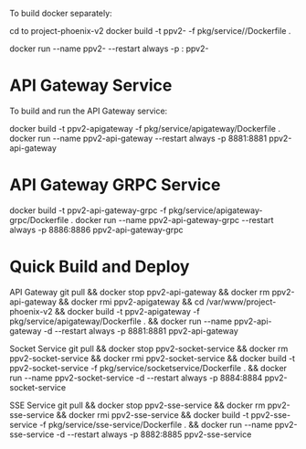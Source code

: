 To build docker separately:

cd to project-phoenix-v2
docker build -t ppv2-<service-name> -f pkg/service/<service>/Dockerfile .

docker run --name ppv2-<service-name> --restart always -p <port>:<port> ppv2-<service-name>

# API Gateway Service

To build and run the API Gateway service:

docker build -t ppv2-apigateway -f pkg/service/apigateway/Dockerfile .
docker run --name ppv2-api-gateway --restart always -p 8881:8881 ppv2-api-gateway

# API Gateway GRPC Service

docker build -t ppv2-api-gateway-grpc -f pkg/service/apigateway-grpc/Dockerfile .
docker run --name ppv2-api-gateway-grpc --restart always -p 8886:8886 ppv2-api-gateway-grpc


# Quick Build and Deploy


API Gateway
git pull && docker stop ppv2-api-gateway && docker rm ppv2-api-gateway && docker rmi ppv2-apigateway && cd  /var/www/project-phoenix-v2 &&  docker build -t ppv2-apigateway -f pkg/service/apigateway/Dockerfile . && docker run --name ppv2-api-gateway -d --restart always -p 8881:8881 ppv2-api-gateway

Socket Service
git pull && docker stop ppv2-socket-service && docker rm ppv2-socket-service && docker rmi ppv2-socket-service &&   docker build -t ppv2-socket-service -f pkg/service/socketservice/Dockerfile . && docker run --name ppv2-socket-service -d --restart always -p 8884:8884 ppv2-socket-service

SSE Service
git pull && docker stop ppv2-sse-service && docker rm ppv2-sse-service && docker rmi ppv2-sse-service &&  docker build -t ppv2-sse-service -f pkg/service/sse-service/Dockerfile . && docker run --name ppv2-sse-service -d --restart always -p 8882:8885 ppv2-sse-service
